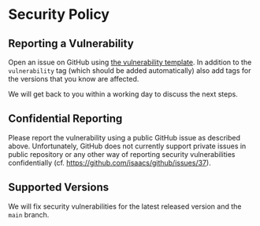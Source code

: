 # Security Policy

## Reporting a Vulnerability

Open an issue on GitHub using [the vulnerability template](https://github.com/Componolit/RecordFlux/issues/new?labels=vulnerability&template=vulnerability.md). In addition to the `vulnerability` tag (which should be added automatically) also add tags for the versions that you know are affected.

We will get back to you within a working day to discuss the next steps.

## Confidential Reporting

Please report the vulnerability using a public GitHub issue as described above. Unfortunately, GitHub does not currently support private issues in public repository or any other way of reporting security vulnerabilities confidentially (cf. https://github.com/isaacs/github/issues/37).

## Supported Versions

We will fix security vulnerabilities for the latest released version and the `main` branch.
